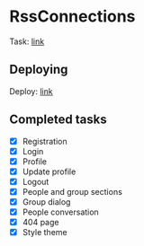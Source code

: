 # RssConnections

Task: [link](https://github.com/rolling-scopes-school/tasks/blob/master/tasks/connections/README.md)

## Deploying

Deploy: [link](https://rss-connections.netlify.app)

## Completed tasks

 - [x] Registration
 - [x] Login
 - [x] Profile
 - [x] Update profile
 - [x] Logout
 - [x] People and group sections
 - [x] Group dialog
 - [x] People conversation
 - [x] 404 page
 - [x] Style theme 
